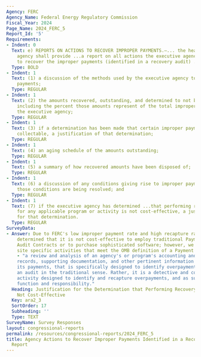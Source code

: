 ```yaml
---
Agency: FERC
Agency_Name: Federal Energy Regulatory Commission
Fiscal_Year: 2024
Page_Name: 2024_FERC_5
Report_Id: '5'
Requirements:
- Indent: 0
  Text: e) REPORTS ON ACTIONS TO RECOVER IMPROPER PAYMENTS.—... the head of the executive
    agency shall provide ...a report on all actions the executive agency is taking
    to recover the improper payments (identified in a recovery audit) ..including—
  Type: BOLD
- Indent: 1
  Text: (1) a discussion of the methods used by the executive agency to recover improper
    payments;
  Type: REGULAR
- Indent: 1
  Text: (2) the amounts recovered, outstanding, and determined to not be collectable,
    including the percent those amounts represent of the total improper payments of
    the executive agency;
  Type: REGULAR
- Indent: 1
  Text: (3) if a determination has been made that certain improper payments are not
    collectable, a justification of that determination;
  Type: REGULAR
- Indent: 1
  Text: (4) an aging schedule of the amounts outstanding;
  Type: REGULAR
- Indent: 1
  Text: (5) a summary of how recovered amounts have been disposed of;
  Type: REGULAR
- Indent: 1
  Text: (6) a discussion of any conditions giving rise to improper payments and how
    those conditions are being resolved; and
  Type: REGULAR
- Indent: 1
  Text: (7) if the executive agency has determined ...that performing recovery audits
    for any applicable program or activity is not cost-effective, a justification
    for that determination.
  Type: REGULAR
SurveyData:
- Answer: Due to FERC's low improper payment rate and high recapture rate, we have
    determined that it is not cost-effective to employ traditional Payment Recapture
    Audit Contracts or to purchase sophisticated software; however, we do conduct
    site specific activities that meet the OMB definition of a Payment Recapture Audit
    - "a review and analysis of an agency's or program's accounting and financial
    records, supporting documentation, and other pertinent information supporting
    its payments, that is specifically designed to identify overpayments. It is not
    an audit in the traditional sense. Rather, it is a detective and corrective control
    activity designed to identify and recapture overpayments, and as such, is a management
    function and responsibility."
  Heading: Justification for the Determination that Performing Recovery Audits are
    Not Cost-Effective
  Key: ara2_3
  SortOrder: 17
  Subheading: ''
  Type: TEXT
SurveyName: Survey Responses
layout: congressional-reports
permalink: /resources/congressional-reports/2024_FERC_5
title: Agency Actions to Recover Improper Payments Identified in a Recovery Audit
  Report
---
```

